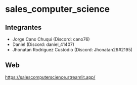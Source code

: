 # sales_computer_science

## Integrantes

- Jorge Cano Chuqui (Discord: cano76)
- Daniel (Discord: daniel_41407)
- Jhonatan Rodriguez Custodio (Discord: Jhonatan29#2195)

## Web

https://salescomputerscience.streamlit.app/
